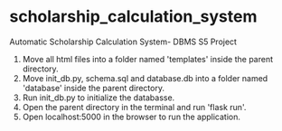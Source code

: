 # scholarship_calculation_system
Automatic Scholarship Calculation System- DBMS S5 Project

1. Move all html files into a folder named 'templates' inside the parent directory.
2. Move init_db.py, schema.sql and database.db into a folder named 'database' inside the parent directory.
3. Run init_db.py to initialize the databasse.
4. Open the parent directory in the terminal and run 'flask run'.
5. Open localhost:5000 in the browser to run the application.
